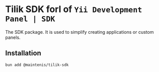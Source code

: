 # Tilik SDK forl of `Yii Development Panel | SDK`

The SDK package. It is used to simplify creating applications or custom panels.

## Installation

```shell
bun add @maintenis/tilik-sdk
```
